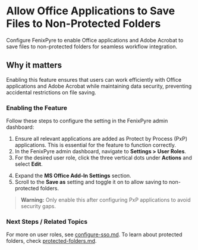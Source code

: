 # Allow Office Applications to Save Files to Non-Protected Folders

Configure FenixPyre to enable Office applications and Adobe Acrobat to save files to non-protected folders for seamless workflow integration.


## Why it matters
Enabling this feature ensures that users can work efficiently with Office applications and Adobe Acrobat while maintaining data security, preventing accidental restrictions on file saving.

### Enabling the Feature
Follow these steps to configure the setting in the FenixPyre admin dashboard:

1. Ensure all relevant applications are added as Protect by Process (PxP) applications. This is essential for the feature to function correctly.
2. In the FenixPyre admin dashboard, navigate to **Settings > User Roles**.
3. For the desired user role, click the three vertical dots under **Actions** and select **Edit**.

<!-- IMG:     ./media/04-admin-guide/user-roles-screenshot.png | Alt: User roles interface in FenixPyre admin dashboard -->

4. Expand the **MS Office Add-In Settings** section.
5. Scroll to the **Save as** setting and toggle it on to allow saving to non-protected folders.

<!-- IMG:     ./media/04-admin-guide/save-as-setting.png | Alt: Save as toggle in MS Office settings -->

> **Warning:** Only enable this after configuring PxP applications to avoid security gaps.

### Next Steps / Related Topics
For more on user roles, see [configure-sso.md](../03-setup-&-installation/configure-sso.md). To learn about protected folders, check [protected-folders.md](./protected-folders.md).